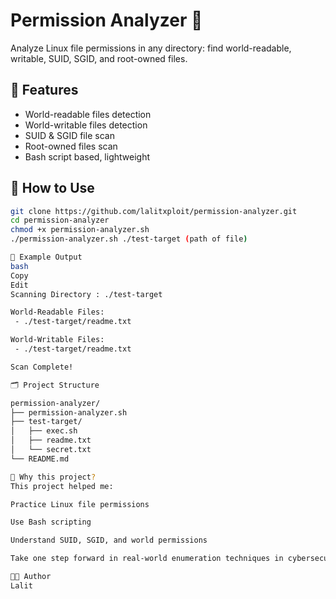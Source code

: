 # Permission Analyzer 🔐

Analyze Linux file permissions in any directory: find world-readable, writable, SUID, SGID, and root-owned files.

## 📂 Features
- World-readable files detection
- World-writable files detection
- SUID & SGID file scan
- Root-owned files scan
- Bash script based, lightweight

## 🚀 How to Use

```bash
git clone https://github.com/lalitxploit/permission-analyzer.git
cd permission-analyzer
chmod +x permission-analyzer.sh
./permission-analyzer.sh ./test-target (path of file)

📁 Example Output
bash
Copy
Edit
Scanning Directory : ./test-target

World-Readable Files:
 - ./test-target/readme.txt

World-Writable Files:
 - ./test-target/readme.txt

Scan Complete!

🗂 Project Structure

permission-analyzer/
├── permission-analyzer.sh
├── test-target/
│   ├── exec.sh
│   ├── readme.txt
│   └── secret.txt
└── README.md

🎯 Why this project?
This project helped me:

Practice Linux file permissions

Use Bash scripting

Understand SUID, SGID, and world permissions

Take one step forward in real-world enumeration techniques in cybersecurity

👨‍💻 Author
Lalit
